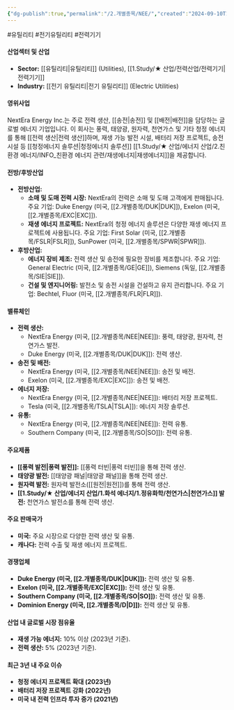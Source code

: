 ```yaml
---
{"dg-publish":true,"permalink":"/2.개별종목/NEE/","created":"2024-09-10T10:36:32.338+09:00","updated":"2025-06-03T20:06:00.315+09:00"}
---
```


#유틸리티 #전기유틸리티 #전력기기


#### 산업섹터 및 산업

- **Sector:** [[유틸리티\|유틸리티]] (Utilities), [[1.Study/★ 산업/전력산업/전력기기\|전력기기]]
- **Industry:** [[전기 유틸리티\|전기 유틸리티]] (Electric Utilities)

#### 영위사업

NextEra Energy Inc.는 주로 전력 생산, [[송전\|송전]] 및 [[배전\|배전]]을 담당하는 글로벌 에너지 기업입니다. 이 회사는 풍력, 태양광, 원자력, 천연가스 및 기타 청정 에너지를 통해 [[전력 생산\|전력 생산]]하며, 재생 가능 발전 시설, 배터리 저장 프로젝트, 송전 시설 등 [[청정에너지 솔루션\|청정에너지 솔루션]] [[1.Study/★ 산업/에너지 산업/2.친환경 에너지/INFO_친환경 에너지 관련/재생에너지\|재생에너지]]을 제공합니다.

#### 전방/후방산업

- **전방산업:**
    - **소매 및 도매 전력 시장:** NextEra의 전력은 소매 및 도매 고객에게 판매됩니다. 주요 기업: Duke Energy (미국, [[2.개별종목/DUK\|DUK]]), Exelon (미국, [[2.개별종목/EXC\|EXC]]).
    - **재생 에너지 프로젝트:** NextEra의 청정 에너지 솔루션은 다양한 재생 에너지 프로젝트에 사용됩니다. 주요 기업: First Solar (미국, [[2.개별종목/FSLR\|FSLR]]), SunPower (미국, [[2.개별종목/SPWR\|SPWR]]).
- **후방산업:**
    - **에너지 장비 제조:** 전력 생산 및 송전에 필요한 장비를 제조합니다. 주요 기업: General Electric (미국, [[2.개별종목/GE\|GE]]), Siemens (독일, [[2.개별종목/SIE\|SIE]]).
    - **건설 및 엔지니어링:** 발전소 및 송전 시설을 건설하고 유지 관리합니다. 주요 기업: Bechtel, Fluor (미국, [[2.개별종목/FLR\|FLR]]).

#### 밸류체인

- **전력 생산:**
    - NextEra Energy (미국, [[2.개별종목/NEE\|NEE]]): 풍력, 태양광, 원자력, 천연가스 발전.
    - Duke Energy (미국, [[2.개별종목/DUK\|DUK]]): 전력 생산.
- **송전 및 배전:**
    - NextEra Energy (미국, [[2.개별종목/NEE\|NEE]]): 송전 및 배전.
    - Exelon (미국, [[2.개별종목/EXC\|EXC]]): 송전 및 배전.
- **에너지 저장:**
    - NextEra Energy (미국, [[2.개별종목/NEE\|NEE]]): 배터리 저장 프로젝트.
    - Tesla (미국, [[2.개별종목/TSLA\|TSLA]]): 에너지 저장 솔루션.
- **유통:**
    - NextEra Energy (미국, [[2.개별종목/NEE\|NEE]]): 전력 유통.
    - Southern Company (미국, [[2.개별종목/SO\|SO]]): 전력 유통.

#### 주요제품

- **[[풍력 발전\|풍력 발전]]:** [[풍력 터빈\|풍력 터빈]]을 통해 전력 생산.
- **태양광 발전:** [[태양광 패널\|태양광 패널]]을 통해 전력 생산.
- **원자력 발전:** 원자력 발전소([[원전\|원전]])를 통해 전력 생산.
- **[[1.Study/★ 산업/에너지 산업/1.화석 에너지/1.정유화학/천연가스\|천연가스]] 발전:** 천연가스 발전소를 통해 전력 생산.

#### 주요 판매국가

- **미국:** 주요 시장으로 다양한 전력 생산 및 유통.
- **캐나다:** 전력 수출 및 재생 에너지 프로젝트.

#### 경쟁업체

- **Duke Energy (미국, [[2.개별종목/DUK\|DUK]]):** 전력 생산 및 유통.
- **Exelon (미국, [[2.개별종목/EXC\|EXC]]):** 전력 생산 및 유통.
- **Southern Company (미국, [[2.개별종목/SO\|SO]]):** 전력 생산 및 유통.
- **Dominion Energy (미국, [[2.개별종목/D\|D]]):** 전력 생산 및 유통.

#### 산업 내 글로벌 시장 점유율

- **재생 가능 에너지:** 10% 이상 (2023년 기준).
- **전력 생산:** 5% (2023년 기준).

#### 최근 3년 내 주요 이슈

- **청정 에너지 프로젝트 확대 (2023년)**
- **배터리 저장 프로젝트 강화 (2022년)**
- **미국 내 전력 인프라 투자 증가 (2021년)**